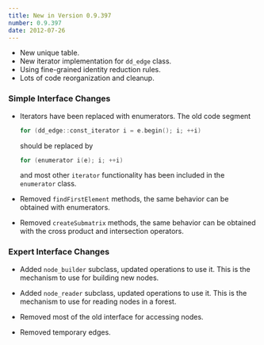 ```yaml
---
title: New in Version 0.9.397
number: 0.9.397
date: 2012-07-26
---
```


* New unique table.
* New iterator implementation for ```dd_edge``` class.
* Using fine-grained identity reduction rules.
* Lots of code reorganization and cleanup.

### Simple Interface Changes

* Iterators have been replaced with enumerators.
  The old code segment
  ```c++
  for (dd_edge::const_iterator i = e.begin(); i; ++i) 
  ```
  should be replaced by
  ```c++
  for (enumerator i(e); i; ++i) 
  ```
  and most other ```iterator``` functionality has been included 
  in the ```enumerator``` class.

* Removed ```findFirstElement``` methods,
  the same behavior can be obtained with enumerators.

* Removed ```createSubmatrix``` methods,
  the same behavior can be obtained with the cross product
  and intersection operators.


### Expert Interface Changes

* Added ```node_builder``` subclass, updated operations to use it.
  This is the mechanism to use for building new nodes.

* Added ```node_reader``` subclass, updated operations to use it.
  This is the mechanism to use for reading nodes in a forest.

* Removed most of the old interface for accessing nodes.

* Removed temporary edges.

